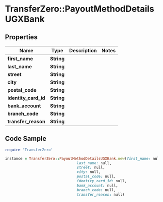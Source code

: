 # TransferZero::PayoutMethodDetailsUGXBank

## Properties

Name | Type | Description | Notes
------------ | ------------- | ------------- | -------------
**first_name** | **String** |  | 
**last_name** | **String** |  | 
**street** | **String** |  | 
**city** | **String** |  | 
**postal_code** | **String** |  | 
**identity_card_id** | **String** |  | 
**bank_account** | **String** |  | 
**branch_code** | **String** |  | 
**transfer_reason** | **String** |  | 

## Code Sample

```ruby
require 'TransferZero'

instance = TransferZero::PayoutMethodDetailsUGXBank.new(first_name: null,
                                 last_name: null,
                                 street: null,
                                 city: null,
                                 postal_code: null,
                                 identity_card_id: null,
                                 bank_account: null,
                                 branch_code: null,
                                 transfer_reason: null)
```


